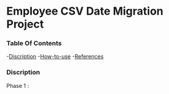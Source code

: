 # Employee CSV Date Migration Project
### Table Of Contents
-[Discription](#description)
-[How-to-use](#How-to-use)
-[References](#References)

### Discription
Phase 1 : 

